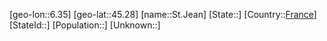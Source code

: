 ﻿---
location: [45.28,6.35]
type: City
tags:
- geo/City


SpocWebEntityId: 34462
isDeleted: false
confidential: public

---
[geo-lon::6.35]
[geo-lat::45.28]
[name::St.Jean]
[State::]
[Country::[France](geo/Continent/Europe/France.md)]
[StateId::]
[Population::]
[Unknown::]

